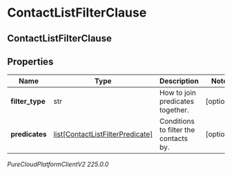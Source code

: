 # ContactListFilterClause

## ContactListFilterClause

## Properties

|Name | Type | Description | Notes|
|------------ | ------------- | ------------- | -------------|
| **filter_type** | str | How to join predicates together. | [optional] |
| **predicates** | [list[ContactListFilterPredicate]](ContactListFilterPredicate) | Conditions to filter the contacts by. | [optional] |



_PureCloudPlatformClientV2 225.0.0_
